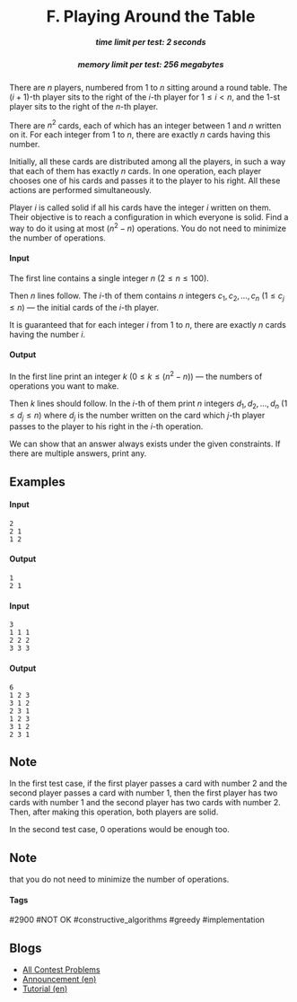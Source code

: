 <h1 style='text-align: center;'> F. Playing Around the Table</h1>

<h5 style='text-align: center;'>time limit per test: 2 seconds</h5>
<h5 style='text-align: center;'>memory limit per test: 256 megabytes</h5>

There are $n$ players, numbered from $1$ to $n$ sitting around a round table. The $(i+1)$-th player sits to the right of the $i$-th player for $1 \le i < n$, and the $1$-st player sits to the right of the $n$-th player.

There are $n^2$ cards, each of which has an integer between $1$ and $n$ written on it. For each integer from $1$ to $n$, there are exactly $n$ cards having this number.

Initially, all these cards are distributed among all the players, in such a way that each of them has exactly $n$ cards. In one operation, each player chooses one of his cards and passes it to the player to his right. All these actions are performed simultaneously. 

Player $i$ is called solid if all his cards have the integer $i$ written on them. Their objective is to reach a configuration in which everyone is solid. Find a way to do it using at most $(n^2-n)$ operations. You do not need to minimize the number of operations.

#### Input

The first line contains a single integer $n$ ($2\le n\le 100$).

Then $n$ lines follow. The $i$-th of them contains $n$ integers $c_1, c_2, \ldots, c_n$ ($1\le c_j\le n$) — the initial cards of the $i$-th player.

It is guaranteed that for each integer $i$ from $1$ to $n$, there are exactly $n$ cards having the number $i$.

#### Output

In the first line print an integer $k$ ($0\le k\le (n^2-n)$) — the numbers of operations you want to make.

Then $k$ lines should follow. In the $i$-th of them print $n$ integers $d_1, d_2, \ldots, d_n$ ($1\le d_j\le n$) where $d_j$ is the number written on the card which $j$-th player passes to the player to his right in the $i$-th operation.

We can show that an answer always exists under the given constraints. If there are multiple answers, print any.

## Examples

#### Input


```text
2
2 1
1 2
```
#### Output


```text
1
2 1 
```
#### Input


```text
3
1 1 1
2 2 2
3 3 3
```
#### Output


```text
6
1 2 3
3 1 2
2 3 1
1 2 3
3 1 2
2 3 1
```
## Note

In the first test case, if the first player passes a card with number $2$ and the second player passes a card with number $1$, then the first player has two cards with number $1$ and the second player has two cards with number $2$. Then, after making this operation, both players are solid.

In the second test case, $0$ operations would be enough too. 
## Note

 that you do not need to minimize the number of operations. 



#### Tags 

#2900 #NOT OK #constructive_algorithms #greedy #implementation 

## Blogs
- [All Contest Problems](../Codeforces_Round_774_(Div._2).md)
- [Announcement (en)](../blogs/Announcement_(en).md)
- [Tutorial (en)](../blogs/Tutorial_(en).md)
